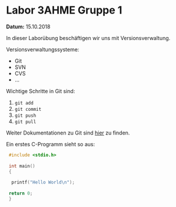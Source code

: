 # Labor 3AHME Gruppe 1

**Datum:** 15.10.2018

In dieser Laborübung
beschäftigen wir uns mit Versionsverwaltung.

Versionsverwaltungssysteme:

* Git
* SVN
* CVS
* ...

Wichtige Schritte in Git sind:

1. `git add`
1. `git commit`
1. `git push`
1. `git pull`

Weiter Dokumentationen zu Git sind [hier](https://git-scm.com/doc) zu finden.

Ein erstes C-Programm sieht so aus:

````C
 #include <stdio.h>
 
 int main()
 {
  
  printf("Hello World\n");
  
 return 0;
 }
